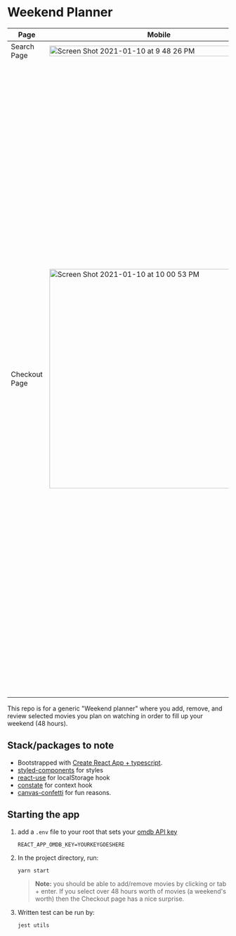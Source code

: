 # Weekend Planner


| Page | Mobile | Desktop |
| ----- | ------------- | ------------- |
| Search Page| <img width="100%" alt="Screen Shot 2021-01-10 at 9 48 26 PM" src="https://user-images.githubusercontent.com/5474124/104148011-c83f0700-538d-11eb-812c-5aa5d18e1608.png">  | <img width="100%" alt="Screen Shot 2021-01-10 at 9 48 41 PM" src="https://user-images.githubusercontent.com/5474124/104148009-c5441680-538d-11eb-839e-78f5b18a51c3.png">  |
| Checkout Page | <img width="498" alt="Screen Shot 2021-01-10 at 10 00 53 PM" src="https://user-images.githubusercontent.com/5474124/104148430-75664f00-538f-11eb-8420-4005e857c929.png"> | <img width="1437" alt="Screen Shot 2021-01-10 at 10 01 08 PM" src="https://user-images.githubusercontent.com/5474124/104148443-857e2e80-538f-11eb-9df2-17ab934e95d3.png"> |



This repo is for a generic "Weekend planner" where you add, remove, and review selected movies you plan on watching in order to fill up your weekend (48 hours).

## Stack/packages to note
- Bootstrapped with [Create React App + typescript](https://facebook.github.io/create-react-app/docs/getting-started).
- [styled-components](https://styled-components.com/) for styles
- [react-use](https://github.com/streamich/react-use) for localStorage hook
- [constate](https://github.com/diegohaz/constate) for context hook
- [canvas-confetti](https://github.com/catdad/canvas-confetti) for fun reasons.


## Starting the app

1. add a ``.env`` file to your root that sets your [omdb API key](http://omdbapi.com/apikey.aspx)
    ```
    REACT_APP_OMDB_KEY=YOURKEYGOESHERE
    ```

2. In the project directory, run:
    ```
    yarn start
    ```
    > **Note:** you should be able to add/remove movies by clicking or tab + enter. If you select over 48 hours worth of movies (a weekend's worth) then the Checkout page has a nice surprise.
3. Written test can be run by:
    ```
    jest utils
    ```



